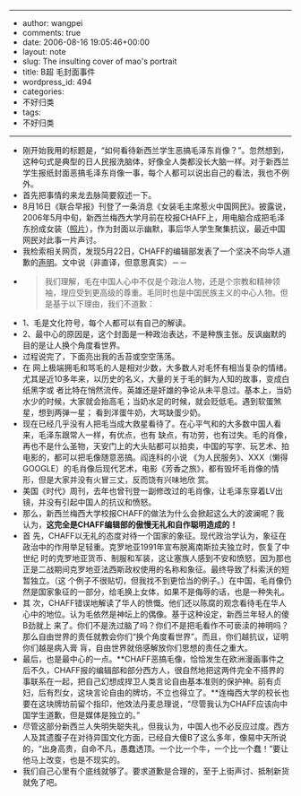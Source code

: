 - --
- author: wangpei
- comments: true
- date: 2006-08-16 19:05:46+00:00
- layout: note
- slug: The insulting cover of mao's portrait
- title: B超 毛封面事件
- wordpress_id: 494
- categories:
- 不好归类
- tags:
- 不好归类
- --
- 刚开始我用的标题是，“如何看待新西兰学生恶搞毛泽东肖像？”。忽然想到，这种句式是典型的日人民报洗脑体，好像全人类都没长大脑一样。对于新西兰学生报纸封面恶搞毛泽东肖像一事，每个人都可以说出自己的看法，我也不例外。
- 首先把事情的来龙去脉简要叙述一下。
- 8月16日《联合早报》刊登了一条消息《女装毛主席惹火中国网民》。披露说，2006年5月中旬，新西兰梅西大学月前在校报CHAFF上，用电脑合成把毛泽东扮成女装（[照片](http://www.bullog.cn/blogs/hecaitou/archives/12336.aspx)），作为封面以示幽默，事后华人学生聚集抗议，最近中国网民对此事一片声讨。
- 我检索相关网页，发现5月22日，CHAFF的编辑部发表了一个坚决不向华人道歉的[声明](http://www.scoop.co.nz/stories/ED0605/S00080.htm)。文中说（非直译，但意思真实）－－
- <blockquote>我们理解，毛在中国人心中不仅是个政治人物，还是个宗教和精神领袖，理应受到更高级的尊重。毛同时也是中国民族主义的中心人物。但是基于以下理由，我们不道歉：
- 1、毛是文化符号，每个人都可以有自己的解读。
- 2、最中心的原因是，这个封面是一种政治表达，不是种族主张。反讽幽默的目的是让人换个角度看世界。</blockquote>
- 过程说完了，下面亮出我的舌苔或空空荡荡。
- 在 网上极端拥毛和骂毛的人是相对少数，大多数人对毛怀有相当复杂的情绪。尤其是近10多年来，以历史的名义，大量的关于毛的鲜为人知的故事，变成白纸黑字或 者比特在悄然流传。英雄还是奸雄的争论从未平息过。基本上，当奶水少的时候，大家就会抬高毛；当奶水足的时候，就会贬低毛。遇到软蛋煞星，想到两弹一星； 看到洋蛋牛奶，大骂缺蛋少奶。
- 现在已经几乎没有人把毛当成大救星看待了。在心平气和的大多数中国人看来，毛泽东跟常人一样，有优点，也有 缺点，有功劳，也有过失。毛的肖像，再也不是什么圣物，天安门上的大头贴都可以拍卖，中国的写字、玩艺术、拍电影的，都可以把毛像随意恶搞。阎连科的小说 《为人民服务》、XXX（懒得GOOGLE）的毛肖像后现代艺术，电影《芳香之旅》，都有毁坏毛肖像的情形，但是大家并没有火冒三丈，反而饶有兴味地欣 赏。
- 美国《时代》周刊，去年也曾刊登一副修改过的毛肖像，让毛泽东穿着LV出镜，并没有引起中国人的抗议和愤怒。
- 那么，新西兰梅西大学校报CHAFF的做法为什么会掀起这么大的波澜呢？我认为，**这完全是CHAFF编辑部的傲慢无礼和自作聪明造成的！**
- 首 先，CHAFF以无礼的态度对待一个国家的象征。现代政治学认为，象征在政治中的作用举足轻重。克罗地亚1991年宣布脱离南斯拉夫独立时，恢复了中世纪 时的克罗地亚货币、制服和军装，这让塞族人感到不安和愤怒，因为那也正是二战期间克罗地亚法西斯政权使用的名称和象征。最终导致了科索沃的短暂独立。（这 个例子不很贴切，但我找不到更恰当的例子。）在中国，毛肖像仍然是国家象征的一部分，给毛换上女体，如果不是侮辱的话，也是一种失礼。
- 其 次，CHAFF错误地解读了华人的愤慨。他们还以陈腐的观念看待毛在华人心中的地位。认为毛依然是神坛上的偶像。基于这种设定，新西兰年轻人的傻B劲就上 来了。你们不是洗过脑了吗？你们不是把毛看作不可亵渎的神明吗？那么自由世界的责任就教会你们“换个角度看世界”。而且，你们越抗议，证明你们越是病入膏 肓，自由世界就倍感解放你们思想的责任之重大。
- 最后，也是最中心的一点。**CHAFF恶搞毛像，恰恰发生在欧洲漫画事件之后不久，CHAFF报的编辑部和部分西方人，很自然地把这两件完全不搭界的事联系在一起，把自己幻想成捍卫人类言论自由基本准则的保护神。前有贞妇，后有烈女，这块言论自由的牌坊，不立也得立了。**连梅西大学的校长也要在这块牌坊前留个指印，他效法丹麦总理说，“尽管我认为CHAFF应该向中国学生道歉，但是媒体是独立的。”
- 尽管这部分新西兰人失明失聪失礼，但我认为，中国人也不必反应过度。西方人及其遗腹子在对待异国文化方面，已经自大傻B了这么多年，像易中天所说的，“出身高贵，自命不凡，愚蠢透顶。一个比一个牛，一个比一个蠢！”要让他马上改变，也是不现实的。
- 我们自己心里有个底线就够了。要求道歉是合理的，至于上街声讨、抵制新货就免了吧。
